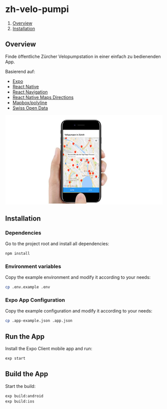# zh-velo-pumpi

1. [Overview](#overview)
2. [Installation](#installation)

## Overview
Finde öffentliche Zürcher Velopumpstation in einer einfach zu bedienenden App.

Basierend auf:
 - [Expo](https://exp.host/@booooza/zhvelopumpi)
 - [React Native](https://facebook.github.io/react-native/)
 - [React Navigation](https://github.com/react-navigation/react-navigation)
 - [React Native Maps Directions](https://github.com/bramus/react-native-maps-directions)
 - [Mapbox/polyline](https://github.com/mapbox/polyline)
 - [Swiss Open Data](https://opendata.swiss/de/dataset/velopumpstationen-in-der-stadt-zurich1)

![Alt text](/app.png?raw=true "App Screenshot")

## Installation
### Dependencies
Go to the project root and install all dependencies:
```bash
npm install
```
### Environment variables

Copy the example environment and modify it according to your needs:

```bash
cp .env.example .env
```
### Expo App Configuration
Copy the example configuration and modify it according to your needs:
```bash
cp .app-example.json .app.json
```

## Run the App
Install the Expo Client mobile app and run:
```bash
exp start
```

## Build the App
Start the build:
```bash
exp build:android
exp build:ios
```
